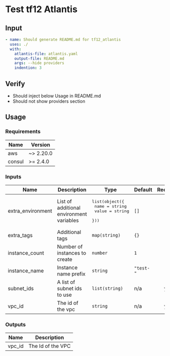 # Test tf12 Atlantis

## Input

```yaml
- name: Should generate README.md for tf12_atlantis
  uses: ./
  with:
    atlantis-file: atlantis.yaml
    output-file: README.md
    args: --hide providers
    indention: 3
```

## Verify

- Should inject below Usage in README.md
- Should not show providers section

## Usage

<!--- BEGIN_TF_DOCS --->
### Requirements

| Name | Version |
|------|---------|
| aws | ~> 2.20.0 |
| consul | >= 2.4.0 |

### Inputs

| Name | Description | Type | Default | Required |
|------|-------------|------|---------|:--------:|
| extra\_environment | List of additional environment variables | <pre>list(object({<br>    name  = string<br>    value = string<br>  }))</pre> | `[]` | no |
| extra\_tags | Additional tags | `map(string)` | `{}` | no |
| instance\_count | Number of instances to create | `number` | `1` | no |
| instance\_name | Instance name prefix | `string` | `"test-"` | no |
| subnet\_ids | A list of subnet ids to use | `list(string)` | n/a | yes |
| vpc\_id | The id of the vpc | `string` | n/a | yes |

### Outputs

| Name | Description |
|------|-------------|
| vpc\_id | The Id of the VPC |

<!--- END_TF_DOCS --->
